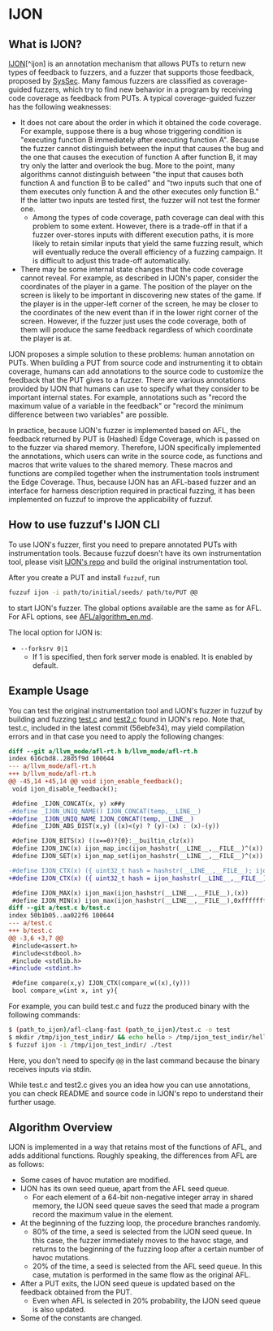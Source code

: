 # IJON

## What is IJON?

[IJON](https://github.com/RUB-SysSec/ijon/)[^ijon] is an annotation mechanism that allows PUTs to return new types of feedback to fuzzers, and a fuzzer that supports those feedback, proposed by [SysSec](https://informatik.rub.de/syssec/). Many famous fuzzers are classified as coverage-guided fuzzers, which try to find new behavior in a program by receiving code coverage as feedback from PUTs. A typical coverage-guided fuzzer has the following weaknesses: 

- It does not care about the order in which it obtained the code coverage. For example, suppose there is a bug whose triggering condition is "executing function B immediately after executing function A". Because the fuzzer cannot distinguish between the input that causes the bug and the one that causes the execution of function A after function B, it may try only the latter and overlook the bug. More to the point, many algorithms cannot distinguish between "the input that causes both function A and function B to be called" and "two inputs such that one of them executes only function A and the other executes only function B." If the latter two inputs are tested first, the fuzzer will not test the former one.
  - Among the types of code coverage, path coverage can deal with this problem to some extent. However, there is a trade-off in that if a fuzzer over-stores inputs with different execution paths, it is more likely to retain similar inputs that yield the same fuzzing result, which will eventually reduce the overall efficiency of a fuzzing campaign. It is difficult to adjust this trade-off automatically.
- There may be some internal state changes that the code coverage cannot reveal. For example, as described in IJON's paper, consider the coordinates of the player in a game. The position of the player on the screen is likely to be important in discovering new states of the game. If the player is in the upper-left corner of the screen, he may be closer to the coordinates of the new event than if in the lower right corner of the screen. However, if the fuzzer just uses the code coverage, both of them will produce the same feedback regardless of which coordinate the player is at.

IJON proposes a simple solution to these problems: human annotation on PUTs. When building a PUT from source code and instrumenting it to obtain coverage, humans can add annotations to the source code to customize the feedback that the PUT gives to a fuzzer. There are various annotations provided by IJON that humans can use to specify what they consider to be important internal states. For example, annotations such as "record the maximum value of a variable in the feedback" or "record the minimum difference between two variables" are possible.

In practice, because IJON's fuzzer is implemented based on AFL, the feedback returned by PUT is (Hashed) Edge Coverage, which is passed on to the fuzzer via shared memory. Therefore, IJON specifically implemented the annotations, which users can write in the source code, as functions and macros that write values to the shared memory. These macros and functions are compiled together when the instrumentation tools instrument the Edge Coverage.
Thus, because IJON has an AFL-based fuzzer and an interface for harness description required in practical fuzzing, it has been implemented on fuzzuf to improve the applicability of fuzzuf.

## How to use fuzzuf's IJON CLI

To use IJON's fuzzer, first you need to prepare annotated PUTs with instrumentation tools.
Because fuzzuf doesn't have its own instrumentation tool, please visit [IJON's repo](https://github.com/RUB-SysSec/ijon/) and build the original instrumentation tool.

After you create a PUT and install `fuzzuf`, run

```bash
fuzzuf ijon -i path/to/initial/seeds/ path/to/PUT @@
```

to start IJON's fuzzer. The global options available are the same as for AFL.
For AFL options, see [AFL/algorithm_en.md](/docs/algorithms/afl/algorithm_en.md).

The local option for IJON is:

- `--forksrv 0|1`
  - If 1 is specified, then fork server mode is enabled. It is enabled by default.

## Example Usage

You can test the original instrumentation tool and IJON's fuzzer in fuzzuf by building and fuzzing [test.c](https://github.com/RUB-SysSec/ijon/blob/master/test.c) and [test2.c](https://github.com/RUB-SysSec/ijon/blob/master/test2.c) found in IJON's repo. Note that, test.c, included in the latest commit (56ebfe34), may yield compilation errors and in that case you need to apply the following changes:

```diff
diff --git a/llvm_mode/afl-rt.h b/llvm_mode/afl-rt.h
index 616cbd8..28d5f9d 100644
--- a/llvm_mode/afl-rt.h
+++ b/llvm_mode/afl-rt.h
@@ -45,14 +45,14 @@ void ijon_enable_feedback();
 void ijon_disable_feedback();

 #define _IJON_CONCAT(x, y) x##y
-#define _IJON_UNIQ_NAME() IJON_CONCAT(temp,__LINE__)
+#define _IJON_UNIQ_NAME IJON_CONCAT(temp,__LINE__)
 #define _IJON_ABS_DIST(x,y) ((x)<(y) ? (y)-(x) : (x)-(y))

 #define IJON_BITS(x) ((x==0)?{0}:__builtin_clz(x))
 #define IJON_INC(x) ijon_map_inc(ijon_hashstr(__LINE__,__FILE__)^(x))
 #define IJON_SET(x) ijon_map_set(ijon_hashstr(__LINE__,__FILE__)^(x))

-#define IJON_CTX(x) ({ uint32_t hash = hashstr(__LINE__,__FILE__); ijon_xor_state(hash); __typeof__(x) IJON_UNIQ_NAME() = (x); ijon_xor_state(hash); IJON_UNIQ_NAME(); })
+#define IJON_CTX(x) ({ uint32_t hash = ijon_hashstr(__LINE__,__FILE__); ijon_xor_state(hash); __typeof__(x) IJON_UNIQ_NAME = (x); ijon_xor_state(hash); IJON_UNIQ_NAME; })

 #define IJON_MAX(x) ijon_max(ijon_hashstr(__LINE__,__FILE__),(x))
 #define IJON_MIN(x) ijon_max(ijon_hashstr(__LINE__,__FILE__),0xffffffffffffffff-(x))
diff --git a/test.c b/test.c
index 50b1b05..aa022f6 100644
--- a/test.c
+++ b/test.c
@@ -3,6 +3,7 @@
 #include<assert.h>
 #include<stdbool.h>
 #include <stdlib.h>
+#include <stdint.h>

 #define compare(x,y) IJON_CTX(compare_w((x),(y)))
 bool compare_w(int x, int y){
```

For example, you can build test.c and fuzz the produced binary with the following commands:

```bash
$ (path_to_ijon)/afl-clang-fast (path_to_ijon)/test.c -o test
$ mkdir /tmp/ijon_test_indir/ && echo hello > /tmp/ijon_test_indir/hello
$ fuzzuf ijon -i /tmp/ijon_test_indir/ ./test
```

Here, you don't need to specify `@@` in the last command because the binary receives inputs via stdin.

While test.c and test2.c gives you an idea how you can use annotations, you can check README and source code in IJON's repo to understand their further usage.

## Algorithm Overview

IJON is implemented in a way that retains most of the functions of AFL, and adds additional functions. Roughly speaking, the differences from AFL are as follows:

- Some cases of havoc mutation are modified.
- IJON has its own seed queue, apart from the AFL seed queue.
  - For each element of a 64-bit non-negative integer array in shared memory, the IJON seed queue saves the seed that made a program record the maximum value in the element.
- At the beginning of the fuzzing loop, the procedure branches randomly.
  - 80% of the time, a seed is selected from the IJON seed queue. In this case, the fuzzer immediately moves to the havoc stage, and returns to the beginning of the fuzzing loop after a certain number of havoc mutations.
  - 20% of the time, a seed is selected from the AFL seed queue. In this case, mutation is performed in the same flow as the original AFL.
- After a PUT exits, the IJON seed queue is updated based on the feedback obtained from the PUT.
  - Even when AFL is selected in 20% probability, the IJON seed queue is also updated.
- Some of the constants are changed.
